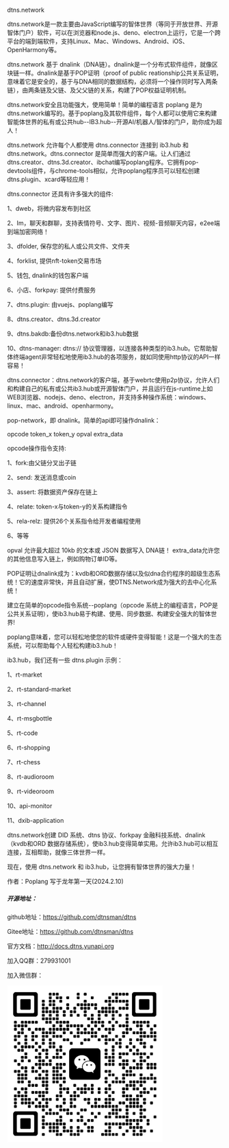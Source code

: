 dtns.network 

dtns.network是一款主要由JavaScript编写的智体世界（等同于开放世界、开源智体门户）软件，可以在浏览器和node.js、deno、electron上运行，它是一个跨平台的端到端软件，支持Linux、Mac、Windows、Android、iOS、OpenHarmony等。

dtns.network 基于 dnalink（DNA链）。dnalink是一个分布式软件组件，就像区块链一样。dnalink是基于POP证明（proof of public reationship公共关系证明，意味着它是安全的，基于与DNA相同的数据结构，必须将一个操作同时写入两条链），由两条链及父链、及父父链的关系，构建了POP权益证明机制。

dtns.network安全且功能强大，使用简单！简单的编程语言 poplang 是为 dtns.network编写的。基于poplang及其软件组件，每个人都可以使用它来构建智能体世界的私有或公共hub--IB3.hub--开源AI/机器人/智体的门户，助你成为超人！

dtns.network 允许每个人都使用 dtns.connector 连接到 ib3.hub 和 dtns.network。dtns.connector 是简单而强大的客户端。让人们通过dtns.creator、dtns.3d.creator、ibchat编写poplang程序。它拥有pop-devtools组件，与chrome-tools相似，允许poplang程序员可以轻松创建dtns.plugin、xcard等轻应用！

dtns.connector 还具有许多强大的组件:

1、dweb，将微内容发布到社区

2、Im，聊天和群聊，支持表情符号、文字、图片、视频-音频聊天内容，e2ee端到端加密网络！

3、dfolder, 保存您的私人或公共文件、文件夹

4、forklist, 提供nft-token交易市场

5、钱包, dnalink的钱包客户端

6、小店、forkpay: 提供付费服务

7、dtns.plugin: 由vuejs、poplang编写

8、dtns.creator、dtns.3d.creator

9、dtns.bakdb:备份dtns.network和ib3.hub数据

10、dtns-manager: dtns:// 协议管理器，以连接各种类型的ib3.hub。它帮助智体终端agent非常轻松地使用ib3.hub的各项服务，就如同使用http协议的API一样容易！

dtns.connector：dtns.network的客户端，基于webrtc使用p2p协议，允许人们和构建自己的私有或公共ib3.hub或开源智体门户，并且运行在js-runtime上如WEB浏览器、nodejs、deno、electron，并支持多种操作系统：windows、linux、mac、android、openharmony。

pop-network，即 dnalink。简单的api即可操作dnalink：

opcode token_x token_y opval extra_data

opcode操作指令支持:

1、fork:由父链分叉出子链

2、send: 发送消息或coin

3、assert: 将数据资产保存在链上

4、relate: token-x与token-y的关系构建指令

5、rela-relz: 提供26个关系指令给开发者编程使用

6、等等

opval 允许最大超过 10kb 的文本或 JSON 数据写入 DNA链！
extra_data允许您的其他信息写入链上，例如购物订单ID等。

POP证明让dnalink成为：kvdb和ORD数据存储以及似dna合约程序的超级生态系统！它的速度非常快，并且自动扩展，使DTNS.Network成为强大的去中心化系统！

建立在简单的opcode指令系统--poplang（opcode 系统上的编程语言，POP是公共关系证明），使ib3.hub易于构建、使用、同步数据、构建安全强大的智体世界!

poplang意味着，您可以轻松地使您的软件或硬件变得智能！这是一个强大的生态系统，可以帮助每个人轻松构建ib3.hub！

ib3.hub，我们还有一些 dtns.plugin 示例：

1、rt-market

2、rt-standard-market

3、rt-channel

4、rt-msgbottle

5、rt-code

6、rt-shopping

7、rt-chess

8、rt-audioroom

9、rt-videoroom

10、api-monitor

11、dxib-application

dtns.network创建 DID 系统、dtns 协议、forkpay 金融科技系统、dnalink（kvdb和ORD 数据存储系统），使ib3.hub变得简单实用。允许ib3.hub可以相互连接，互相帮助，就像三体世界一样。

现在，使用 dtns.network 和 ib3.hub，让您拥有智体世界的强大力量！

作者：Poplang
写于龙年第一天(2024.2.10)

##### 开源地址：

github地址：<https://github.com/dtnsman/dtns>

Gitee地址：<https://github.com/dtnsman/dtns>

官方文档：<http://docs.dtns.yunapi.org>

加入QQ群：279931001

加入微信群：

![alt 微信群二信码](https://github.com/dtnsman/dtns/blob/main/images/wechat-qr.png?raw=true "微信二维码")



